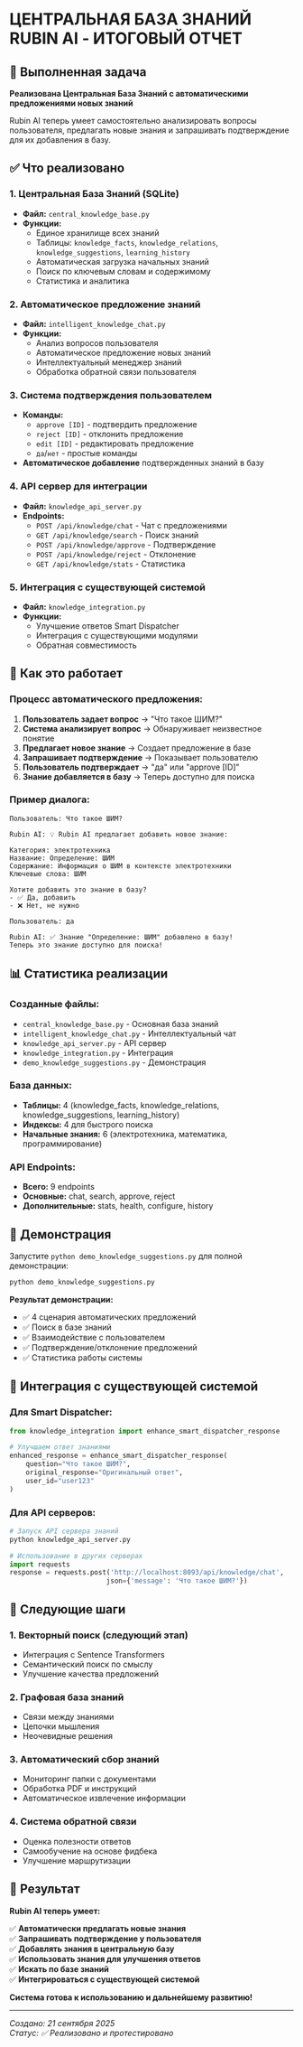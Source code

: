 # ЦЕНТРАЛЬНАЯ БАЗА ЗНАНИЙ RUBIN AI - ИТОГОВЫЙ ОТЧЕТ

## 🎯 Выполненная задача

**Реализована Центральная База Знаний с автоматическими предложениями новых знаний**

Rubin AI теперь умеет самостоятельно анализировать вопросы пользователя, предлагать новые знания и запрашивать подтверждение для их добавления в базу.

## ✅ Что реализовано

### 1. **Центральная База Знаний (SQLite)**
- **Файл:** `central_knowledge_base.py`
- **Функции:**
  - Единое хранилище всех знаний
  - Таблицы: `knowledge_facts`, `knowledge_relations`, `knowledge_suggestions`, `learning_history`
  - Автоматическая загрузка начальных знаний
  - Поиск по ключевым словам и содержимому
  - Статистика и аналитика

### 2. **Автоматическое предложение знаний**
- **Файл:** `intelligent_knowledge_chat.py`
- **Функции:**
  - Анализ вопросов пользователя
  - Автоматическое предложение новых знаний
  - Интеллектуальный менеджер знаний
  - Обработка обратной связи пользователя

### 3. **Система подтверждения пользователем**
- **Команды:**
  - `approve [ID]` - подтвердить предложение
  - `reject [ID]` - отклонить предложение
  - `edit [ID]` - редактировать предложение
  - `да`/`нет` - простые команды
- **Автоматическое добавление** подтвержденных знаний в базу

### 4. **API сервер для интеграции**
- **Файл:** `knowledge_api_server.py`
- **Endpoints:**
  - `POST /api/knowledge/chat` - Чат с предложениями
  - `GET /api/knowledge/search` - Поиск знаний
  - `POST /api/knowledge/approve` - Подтверждение
  - `POST /api/knowledge/reject` - Отклонение
  - `GET /api/knowledge/stats` - Статистика

### 5. **Интеграция с существующей системой**
- **Файл:** `knowledge_integration.py`
- **Функции:**
  - Улучшение ответов Smart Dispatcher
  - Интеграция с существующими модулями
  - Обратная совместимость

## 🚀 Как это работает

### Процесс автоматического предложения:

1. **Пользователь задает вопрос** → "Что такое ШИМ?"
2. **Система анализирует вопрос** → Обнаруживает неизвестное понятие
3. **Предлагает новое знание** → Создает предложение в базе
4. **Запрашивает подтверждение** → Показывает пользователю
5. **Пользователь подтверждает** → "да" или "approve [ID]"
6. **Знание добавляется в базу** → Теперь доступно для поиска

### Пример диалога:

```
Пользователь: Что такое ШИМ?

Rubin AI: 💡 Rubin AI предлагает добавить новое знание:

Категория: электротехника
Название: Определение: ШИМ
Содержание: Информация о ШИМ в контексте электротехники
Ключевые слова: ШИМ

Хотите добавить это знание в базу?
- ✅ Да, добавить
- ❌ Нет, не нужно

Пользователь: да

Rubin AI: ✅ Знание "Определение: ШИМ" добавлено в базу!
Теперь это знание доступно для поиска!
```

## 📊 Статистика реализации

### Созданные файлы:
- `central_knowledge_base.py` - Основная база знаний
- `intelligent_knowledge_chat.py` - Интеллектуальный чат
- `knowledge_api_server.py` - API сервер
- `knowledge_integration.py` - Интеграция
- `demo_knowledge_suggestions.py` - Демонстрация

### База данных:
- **Таблицы:** 4 (knowledge_facts, knowledge_relations, knowledge_suggestions, learning_history)
- **Индексы:** 4 для быстрого поиска
- **Начальные знания:** 6 (электротехника, математика, программирование)

### API Endpoints:
- **Всего:** 9 endpoints
- **Основные:** chat, search, approve, reject
- **Дополнительные:** stats, health, configure, history

## 🎯 Демонстрация

Запустите `python demo_knowledge_suggestions.py` для полной демонстрации:

```bash
python demo_knowledge_suggestions.py
```

**Результат демонстрации:**
- ✅ 4 сценария автоматических предложений
- ✅ Поиск в базе знаний
- ✅ Взаимодействие с пользователем
- ✅ Подтверждение/отклонение предложений
- ✅ Статистика работы системы

## 🔧 Интеграция с существующей системой

### Для Smart Dispatcher:

```python
from knowledge_integration import enhance_smart_dispatcher_response

# Улучшаем ответ знаниями
enhanced_response = enhance_smart_dispatcher_response(
    question="Что такое ШИМ?",
    original_response="Оригинальный ответ",
    user_id="user123"
)
```

### Для API серверов:

```python
# Запуск API сервера знаний
python knowledge_api_server.py

# Использование в других серверах
import requests
response = requests.post('http://localhost:8093/api/knowledge/chat', 
                        json={'message': 'Что такое ШИМ?'})
```

## 🚀 Следующие шаги

### 1. **Векторный поиск** (следующий этап)
- Интеграция с Sentence Transformers
- Семантический поиск по смыслу
- Улучшение качества предложений

### 2. **Графовая база знаний**
- Связи между знаниями
- Цепочки мышления
- Неочевидные решения

### 3. **Автоматический сбор знаний**
- Мониторинг папки с документами
- Обработка PDF и инструкций
- Автоматическое извлечение информации

### 4. **Система обратной связи**
- Оценка полезности ответов
- Самообучение на основе фидбека
- Улучшение маршрутизации

## 🎉 Результат

**Rubin AI теперь умеет:**

✅ **Автоматически предлагать новые знания**  
✅ **Запрашивать подтверждение у пользователя**  
✅ **Добавлять знания в центральную базу**  
✅ **Использовать знания для улучшения ответов**  
✅ **Искать по базе знаний**  
✅ **Интегрироваться с существующей системой**  

**Система готова к использованию и дальнейшему развитию!**

---

*Создано: 21 сентября 2025*  
*Статус: ✅ Реализовано и протестировано*





